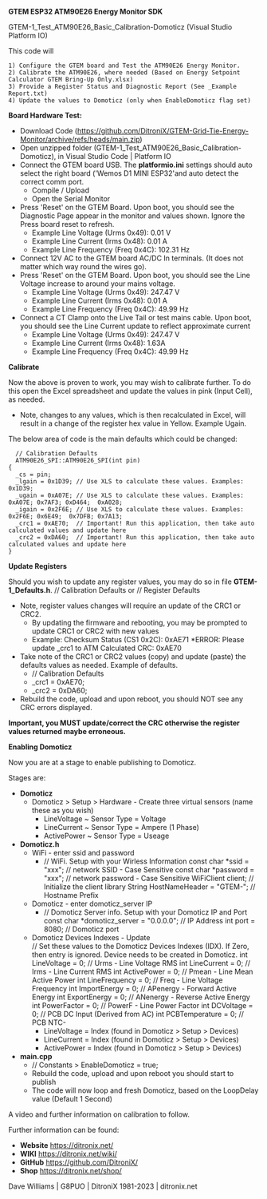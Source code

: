 **GTEM ESP32 ATM90E26 Energy Monitor SDK**

GTEM-1_Test_ATM90E26_Basic_Calibration-Domoticz (Visual Studio Platform IO)

This code will

	1) Configure the GTEM board and Test the ATM90E26 Energy Monitor.  
	2) Calibrate the ATM90E26, where needed (Based on Energy Setpoint Calculator GTEM Bring-Up Only.xlsx)
	3) Provide a Register Status and Diagnostic Report (See _Example Report.txt)
	4) Update the values to Domoticz (only when EnableDomoticz flag set)
	
**Board Hardware Test:**	

- Download Code (https://github.com/DitroniX/GTEM-Grid-Tie-Energy-Monitor/archive/refs/heads/main.zip)
- Open unzipped folder (GTEM-1_Test_ATM90E26_Basic_Calibration-Domoticz), in Visual Studio Code | Platform IO
- Connect the GTEM board USB.  The **platformio.ini** settings should auto select the right board ('Wemos D1 MINI ESP32'and auto detect the correct comm port. 
   - Compile / Upload
   - Open the Serial Monitor
- Press 'Reset' on the GTEM Board.  Upon boot, you should see the Diagnostic Page appear in the monitor and values shown.  Ignore the Press board reset to refresh.
   - Example Line Voltage (Urms 0x49): 0.01 V
   - Example Line Current (Irms 0x48): 0.01 A
   - Example Line Frequency (Freq 0x4C): 102.31 Hz
- Connect 12V AC to the GTEM board AC/DC In terminals. (It does not matter which way round the wires go).
- Press 'Reset' on the GTEM Board.  Upon boot, you should see the Line Voltage increase to around your mains voltage.
   - Example Line Voltage (Urms 0x49): 247.47 V
   - Example Line Current (Irms 0x48): 0.01 A
   - Example Line Frequency (Freq 0x4C): 49.99 Hz   
- Connect a CT Clamp onto the Live Tail or test mains cable.  Upon boot, you should see the Line Current update to reflect approximate current
   - Example Line Voltage (Urms 0x49): 247.47 V
   - Example Line Current (Irms 0x48): 1.63A
   - Example Line Frequency (Freq 0x4C): 49.99 Hz

**Calibrate**

Now the above is proven to work, you may wish to calibrate further. To do this open the Excel spreadsheet and update the values in pink (Input Cell), as needed.
- Note, changes to any values, which is then recalculated in Excel, will result in a change of the register hex value in Yellow.  Example Ugain.

The below area of code is the main defaults which could be changed:

      // Calibration Defaults
      ATM90E26_SPI::ATM90E26_SPI(int pin) 
	{
	  _cs = pin;
	  _lgain = 0x1D39; // Use XLS to calculate these values. Examples: 0x1D39;
	  _ugain = 0xA07E; // Use XLS to calculate these values. Examples: 0xA07E; 0x7AF3; 0xD464;  0xA028;
	  _igain = 0x2F6E; // Use XLS to calculate these values. Examples: 0x2F6E; 0x6E49;  0x7DFB; 0x7A13;
	  _crc1 = 0xAE70;  // Important! Run this application, then take auto calculated values and update here
	  _crc2 = 0xDA60;  // Important! Run this application, then take auto calculated values and update here
	}

**Update Registers**

Should you wish to update any register values, you may do so in file **GTEM-1_Defaults.h**.  // Calibration Defaults or // Register Defaults
- Note, register values changes will require an update of the CRC1 or CRC2.  
   - By updating the firmware and rebooting, you may be prompted to update CRC1 or CRC2 with new values  
   - Example: Checksum Status (CS1 0x2C): 0xAE71 *ERROR: Please update _crc1 to ATM Calculated CRC: 0xAE70
- Take note of the CRC1 or CRC2 values (copy) and update (paste) the defaults values as needed.  Example of defaults.
   - // Calibration Defaults
   - _crc1 = 0xAE70;
   - _crc2 = 0xDA60;
- Rebuild the code, upload and upon reboot, you should NOT see any CRC errors displayed.


**Important, you MUST update/correct the CRC otherwise the register values returned maybe erroneous.**


**Enabling Domoticz**

Now you are at a stage to enable publishing to Domoticz. 

Stages are:
- **Domoticz**
   - Domoticz > Setup > Hardware - Create three virtual sensors (name these as you wish)
  	 - LineVoltage ~ Sensor Type = Voltage
  	 - LineCurrent ~ Sensor Type = Ampere (1 Phase)
  	 - ActivePower ~ Sensor Type = Useage 
- **Domoticz.h**
   - WiFi - enter ssid and password
		- // WiFi.  Setup with your Wirless Information
		const char *ssid = "xxx";     // network SSID - Case Sensitive
		const char *password = "xxx"; // network password - Case Sensitive
		WiFiClient client;                        // Initialize the client library
		String HostNameHeader = "GTEM-";          // Hostname Prefix
   - Domoticz - enter domoticz_server IP
		- // Domoticz Server info.  Setup with your Domoticz IP and Port
		const char *domoticz_server = "0.0.0.0"; // IP Address
		int port = 8080;                               // Domoticz port
   - Domoticz Devices Indexes - Update    
   		// Set these values to the Domoticz Devices Indexes (IDX).  If Zero, then entry is ignored. Device needs to be created in Domoticz.
		int LineVoltage = 0;   // Urms - Line Voltage RMS
		int LineCurrent = 0;   // Irms - Line Current RMS
		int ActivePower = 0;   // Pmean - Line Mean Active Power
		int LineFrequency = 0;  // Freq - Line Voltage Frequency
		int ImportEnergy = 0;   // APenergy - Forward Active Energy
		int ExportEnergy = 0;   // ANenergy - Reverse Active Energy
		int PowerFactor = 0;    // PowerF - Line Power Factor
		int DCVoltage = 0;      // PCB DC Input (Derived from AC)
		int PCBTemperature = 0; // PCB NTC- 
  	 - LineVoltage = Index (found in Domoticz > Setup > Devices)
  	 - LineCurrent = Index (found in Domoticz > Setup > Devices)
  	 - ActivePower = Index (found in Domoticz > Setup > Devices)   	 
- **main.cpp**
   - // Constants > EnableDomoticz = true;
   - Rebuild the code, upload and upon reboot you should start to publish
   - The code will now loop and fresh Domoticz, based on the LoopDelay value (Default 1 Second)




A video and further information on calibration to follow.

Further information can be found:

- **Website** https://ditronix.net/
- **WIKI**  https://ditronix.net/wiki/
- **GitHub**  https://github.com/DitroniX/
- **Shop**  https://ditronix.net/shop/

Dave Williams | G8PUO | DitroniX 1981-2023 | ditronix.net
